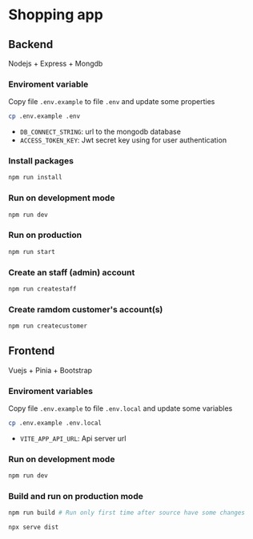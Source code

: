# Shopping app

## Backend

Nodejs + Express + Mongdb

### Enviroment variable

Copy file `.env.example` to file `.env` and update some properties

```sh
cp .env.example .env
```

- `DB_CONNECT_STRING`: url to the mongodb database
- `ACCESS_TOKEN_KEY`: Jwt secret key using for user authentication

### Install packages

```sh
npm run install
```

### Run on development mode

```sh
npm run dev
```

### Run on production

```sh
npm run start
```

### Create an staff (admin) account

```sh
npm run createstaff
```

### Create ramdom customer's account(s)

```sh
npm run createcustomer
```

## Frontend

Vuejs + Pinia + Bootstrap

### Enviroment variables

Copy file `.env.example` to file `.env.local` and update some variables

```sh
cp .env.example .env.local
```

- `VITE_APP_API_URL`: Api server url

### Run on development mode

```sh
npm run dev
```

### Build and run on production mode

```sh
npm run build # Run only first time after source have some changes
```

```
npx serve dist
```

